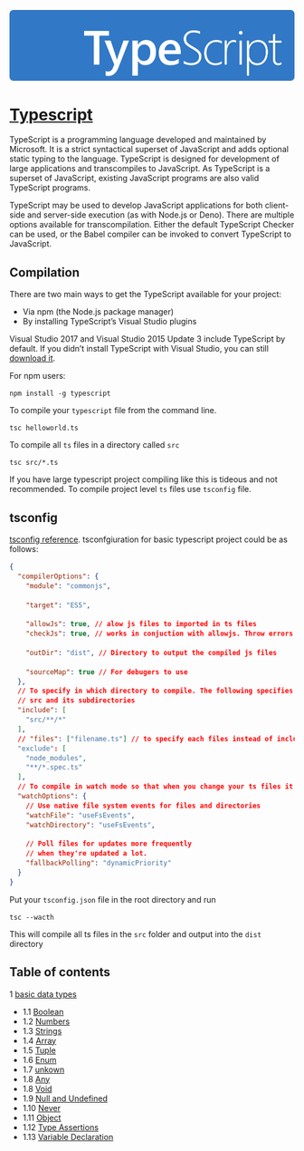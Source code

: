 ![Typescript](https://github.com/endalk200/typescript/blob/master/assets/ts-lettermark-blue.png)

# [Typescript](https://www.typescriptlang.org/tsconfig)
TypeScript is a programming language developed and maintained by Microsoft. It is a strict syntactical superset 
of JavaScript and adds optional static typing to the language. TypeScript is designed for development of 
large applications and transcompiles to JavaScript. As TypeScript is a superset of JavaScript, existing 
JavaScript programs are also valid TypeScript programs.

TypeScript may be used to develop JavaScript applications for both client-side and server-side execution 
(as with Node.js or Deno). There are multiple options available for transcompilation. Either the default TypeScript 
Checker can be used, or the Babel compiler can be invoked to convert TypeScript to JavaScript.

## Compilation
There are two main ways to get the TypeScript available for your project:
* Via npm (the Node.js package manager)
* By installing TypeScript’s Visual Studio plugins

Visual Studio 2017 and Visual Studio 2015 Update 3 include TypeScript by default. If you didn’t install 
TypeScript with Visual Studio, you can still [download it](https://www.typescriptlang.org/download).

For npm users:

    npm install -g typescript

To compile your `typescript` file from the command line.

    tsc helloworld.ts

To compile all `ts` files in a directory called `src`

    tsc src/*.ts

If you have large typescript project compiling like this is tideous and not recommended. To compile project
level `ts` files use `tsconfig` file.

## tsconfig
[tsconfig reference][tsconfig_reference]. tsconfgiuration for basic typescript project could be as follows:

```json
{
  "compilerOptions": {
    "module": "commonjs",

    "target": "ES5",

    "allowJs": true, // alow js files to imported in ts files
    "checkJs": true, // works in conjuction with allowjs. Throw errors in js files

    "outDir": "dist", // Directory to output the compiled js files

    "sourceMap": true // For debugers to use
  },
  // To specify in which directory to compile. The following specifies to compile all ts files in
  // src and its subdirectories
  "include": [
    "src/**/*"
  ],
  // "files": ["filename.ts"] // to specify each files instead of include
  "exclude": [
    "node_modules",
    "**/*.spec.ts"
  ],
  // To compile in watch mode so that when you change your ts files it would be compiled automaticaly
  "watchOptions": {
    // Use native file system events for files and directories
    "watchFile": "useFsEvents",
    "watchDirectory": "useFsEvents",

    // Poll files for updates more frequently
    // when they're updated a lot.
    "fallbackPolling": "dynamicPriority"
  }
}
```
Put your `tsconfig.json` file in the root directory and run 

    tsc --wacth

This will compile all ts files in the `src` folder and output into the `dist` directory

## Table of contents
1 [basic data types](https://github.com/endalk200/typescript/blob/master/basic.md)
  * 1.1 [Boolean](https://github.com/endalk200/typescript/blob/master/basic.md#boolean)
  * 1.2 [Numbers](https://github.com/endalk200/typescript/blob/master/basic.md#numbers)
  * 1.3 [Strings](https://github.com/endalk200/typescript/blob/master/basic.md#strings)
  * 1.4 [Array](https://github.com/endalk200/typescript/blob/master/basic.md#array)
  * 1.5 [Tuple](https://github.com/endalk200/typescript/blob/master/basic.md#tuple)
  * 1.6 [Enum](https://github.com/endalk200/typescript/blob/master/basic.md#enum)
  * 1.7 [unkown](https://github.com/endalk200/typescript/blob/master/basic.md#unknown)
  * 1.8 [Any](https://github.com/endalk200/typescript/blob/master/basic.md#any)
  * 1.8 [Void](https://github.com/endalk200/typescript/blob/master/basic.md#void)
  * 1.9 [Null and Undefined](https://github.com/endalk200/typescript/blob/master/basic.md#null-and-undefined)
  * 1.10 [Never](https://github.com/endalk200/typescript/blob/master/basic.md#never)
  * 1.11 [Object](https://github.com/endalk200/typescript/blob/master/basic.md#objects)
  * 1.12 [Type Assertions](https://github.com/endalk200/typescript/blob/master/basic.md#type-assertions)
  * 1.13 [Variable Declaration](https://github.com/endalk200/typescript/blob/master/basic.md#type-assertions)


[tsconfig_reference]: https://www.typescriptlang.org/tsconfig